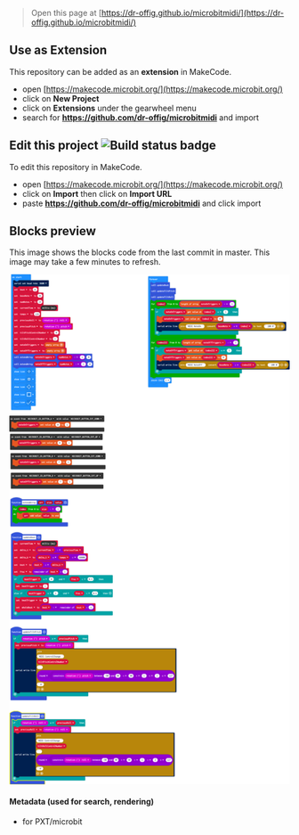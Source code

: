 
> Open this page at [https://dr-offig.github.io/microbitmidi/](https://dr-offig.github.io/microbitmidi/)

## Use as Extension

This repository can be added as an **extension** in MakeCode.

* open [https://makecode.microbit.org/](https://makecode.microbit.org/)
* click on **New Project**
* click on **Extensions** under the gearwheel menu
* search for **https://github.com/dr-offig/microbitmidi** and import

## Edit this project ![Build status badge](https://github.com/dr-offig/microbitmidi/workflows/MakeCode/badge.svg)

To edit this repository in MakeCode.

* open [https://makecode.microbit.org/](https://makecode.microbit.org/)
* click on **Import** then click on **Import URL**
* paste **https://github.com/dr-offig/microbitmidi** and click import

## Blocks preview

This image shows the blocks code from the last commit in master.
This image may take a few minutes to refresh.

![A rendered view of the blocks](https://github.com/dr-offig/microbitmidi/raw/master/.github/makecode/blocks.png)

#### Metadata (used for search, rendering)

* for PXT/microbit
<script src="https://makecode.com/gh-pages-embed.js"></script><script>makeCodeRender("{{ site.makecode.home_url }}", "{{ site.github.owner_name }}/{{ site.github.repository_name }}");</script>
